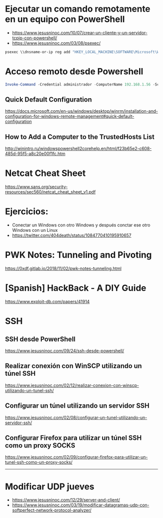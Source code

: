 # Ejecutar un comando remotamente en un equipo con PowerShell
* https://www.jesusninoc.com/10/07/crear-un-cliente-y-un-servidor-tcpip-con-powershell/
* https://www.jesusninoc.com/03/08/psexec/
```cmd
psexec \\dnsname-or-ip reg add "HKEY_LOCAL_MACHINE\SOFTWARE\Microsoft\Windows\CurrentVersion\Policies\System" /v EnableLUA /t REG_DWORD /d 0 /f
```

# Acceso remoto desde Powershell
```PowerShell
Invoke-Command -Credential administrador -ComputerName 192.168.1.56 -ScriptBlock{hostname} 
```
## Quick Default Configuration
https://docs.microsoft.com/en-us/windows/desktop/winrm/installation-and-configuration-for-windows-remote-management#quick-default-configuration
## How to Add a Computer to the TrustedHosts List
http://winintro.ru/windowspowershell2corehelp.en/html/f23b65e2-c608-485d-95f5-a8c20e00f1fc.htm

# Netcat Cheat Sheet
https://www.sans.org/security-resources/sec560/netcat_cheat_sheet_v1.pdf

# Ejercicios:
- Conectar un Windows con otro Windows y después conctar ese otro Windows con un Linux
- https://twitter.com/404death/status/1084770410195910657

# PWK Notes: Tunneling and Pivoting
https://0xdf.gitlab.io/2018/11/02/pwk-notes-tunneling.html

# [Spanish] HackBack - A DIY Guide
https://www.exploit-db.com/papers/41914

# SSH
## SSH desde PowerShell
https://www.jesusninoc.com/09/24/ssh-desde-powershell/
## Realizar conexión con WinSCP utilizando un túnel SSH
https://www.jesusninoc.com/02/12/realizar-conexion-con-winscp-utilizando-un-tunel-ssh/
## Configurar un túnel utilizando un servidor SSH
https://www.jesusninoc.com/02/08/configurar-un-tunel-utilizando-un-servidor-ssh/
## Configurar Firefox para utilizar un túnel SSH como un proxy SOCKS
https://www.jesusninoc.com/02/09/configurar-firefox-para-utilizar-un-tunel-ssh-como-un-proxy-socks/

-------------

# Modificar UDP jueves
* https://www.jesusninoc.com/12/29/server-and-client/
* https://www.jesusninoc.com/03/19/modificar-datagramas-udp-con-softperfect-network-protocol-analyzer/
